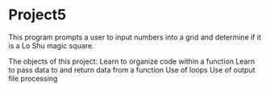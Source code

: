 # Project5
This program prompts a user to input numbers into a grid and determine if it is a Lo Shu magic square.

The objects of this project:
    Learn to organize code within a function
    Learn to pass data to and return data from a function
    Use of loops
    Use of output file processing

